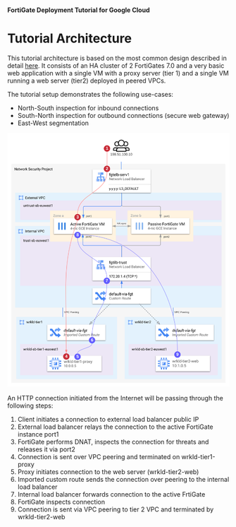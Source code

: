 #### FortiGate Deployment Tutorial for Google Cloud
# Tutorial Architecture

This tutorial architecture is based on the most common design described in detail [here](architecture-reference.md). It consists of an HA cluster of 2 FortiGates 7.0 and a very basic web application with a single VM with a proxy server (tier 1) and a single VM running a web server (tier2) deployed in peered VPCs.

The tutorial setup demonstrates the following use-cases:
* North-South inspection for inbound connections
* South-North inspection for outbound connections (secure web gateway)
* East-West segmentation

![Tutorial flows overview diagram](images/overview-flow.svg)

An HTTP connection initiated from the Internet will be passing through the following steps:
1. Client initiates a connection to external load balancer public IP
2. External load balancer relays the connection to the active FortiGate instance port1
3. FortiGate performs DNAT, inspects the connection for threats and releases it via port2
4. Connection is sent over VPC peering and terminated on wrkld-tier1-proxy
5. Proxy initiates connection to the web server (wrkld-tier2-web)
6. Imported custom route sends the connection over peering to the internal load balancer
7. Internal load balancer forwards connection to the active FrtiGate
8. FortiGate inspects connection
9. Connection is sent via VPC peering to tier 2 VPC and terminated by wrkld-tier2-web

